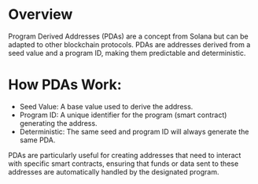 # Overview

Program Derived Addresses (PDAs) are a concept from Solana but can be adapted to other blockchain protocols. PDAs are addresses derived from a seed value and a program ID, making them predictable and deterministic.

# How PDAs Work:

- Seed Value: A base value used to derive the address.
- Program ID: A unique identifier for the program (smart contract) generating the address.
- Deterministic: The same seed and program ID will always generate the same PDA.

PDAs are particularly useful for creating addresses that need to interact with specific smart contracts, ensuring that funds or data sent to these addresses are automatically handled by the designated program.
